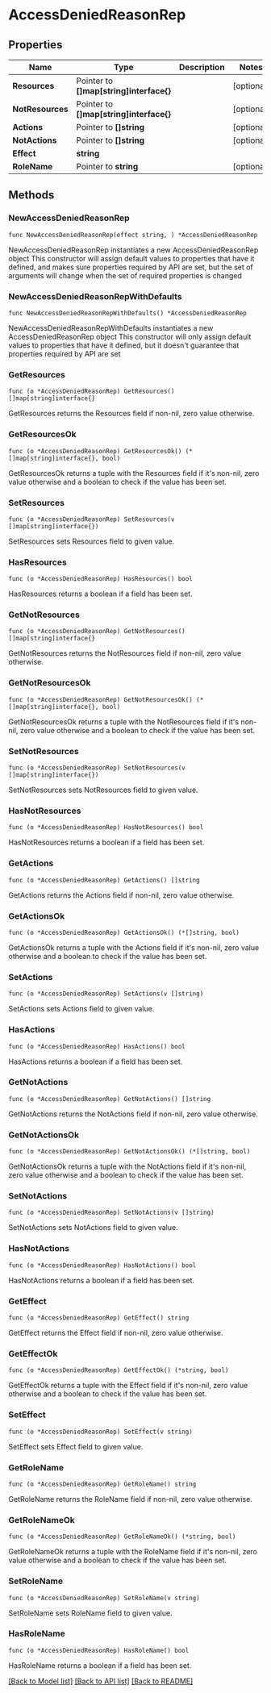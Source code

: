 # AccessDeniedReasonRep

## Properties

Name | Type | Description | Notes
------------ | ------------- | ------------- | -------------
**Resources** | Pointer to **[]map[string]interface{}** |  | [optional] 
**NotResources** | Pointer to **[]map[string]interface{}** |  | [optional] 
**Actions** | Pointer to **[]string** |  | [optional] 
**NotActions** | Pointer to **[]string** |  | [optional] 
**Effect** | **string** |  | 
**RoleName** | Pointer to **string** |  | [optional] 

## Methods

### NewAccessDeniedReasonRep

`func NewAccessDeniedReasonRep(effect string, ) *AccessDeniedReasonRep`

NewAccessDeniedReasonRep instantiates a new AccessDeniedReasonRep object
This constructor will assign default values to properties that have it defined,
and makes sure properties required by API are set, but the set of arguments
will change when the set of required properties is changed

### NewAccessDeniedReasonRepWithDefaults

`func NewAccessDeniedReasonRepWithDefaults() *AccessDeniedReasonRep`

NewAccessDeniedReasonRepWithDefaults instantiates a new AccessDeniedReasonRep object
This constructor will only assign default values to properties that have it defined,
but it doesn't guarantee that properties required by API are set

### GetResources

`func (o *AccessDeniedReasonRep) GetResources() []map[string]interface{}`

GetResources returns the Resources field if non-nil, zero value otherwise.

### GetResourcesOk

`func (o *AccessDeniedReasonRep) GetResourcesOk() (*[]map[string]interface{}, bool)`

GetResourcesOk returns a tuple with the Resources field if it's non-nil, zero value otherwise
and a boolean to check if the value has been set.

### SetResources

`func (o *AccessDeniedReasonRep) SetResources(v []map[string]interface{})`

SetResources sets Resources field to given value.

### HasResources

`func (o *AccessDeniedReasonRep) HasResources() bool`

HasResources returns a boolean if a field has been set.

### GetNotResources

`func (o *AccessDeniedReasonRep) GetNotResources() []map[string]interface{}`

GetNotResources returns the NotResources field if non-nil, zero value otherwise.

### GetNotResourcesOk

`func (o *AccessDeniedReasonRep) GetNotResourcesOk() (*[]map[string]interface{}, bool)`

GetNotResourcesOk returns a tuple with the NotResources field if it's non-nil, zero value otherwise
and a boolean to check if the value has been set.

### SetNotResources

`func (o *AccessDeniedReasonRep) SetNotResources(v []map[string]interface{})`

SetNotResources sets NotResources field to given value.

### HasNotResources

`func (o *AccessDeniedReasonRep) HasNotResources() bool`

HasNotResources returns a boolean if a field has been set.

### GetActions

`func (o *AccessDeniedReasonRep) GetActions() []string`

GetActions returns the Actions field if non-nil, zero value otherwise.

### GetActionsOk

`func (o *AccessDeniedReasonRep) GetActionsOk() (*[]string, bool)`

GetActionsOk returns a tuple with the Actions field if it's non-nil, zero value otherwise
and a boolean to check if the value has been set.

### SetActions

`func (o *AccessDeniedReasonRep) SetActions(v []string)`

SetActions sets Actions field to given value.

### HasActions

`func (o *AccessDeniedReasonRep) HasActions() bool`

HasActions returns a boolean if a field has been set.

### GetNotActions

`func (o *AccessDeniedReasonRep) GetNotActions() []string`

GetNotActions returns the NotActions field if non-nil, zero value otherwise.

### GetNotActionsOk

`func (o *AccessDeniedReasonRep) GetNotActionsOk() (*[]string, bool)`

GetNotActionsOk returns a tuple with the NotActions field if it's non-nil, zero value otherwise
and a boolean to check if the value has been set.

### SetNotActions

`func (o *AccessDeniedReasonRep) SetNotActions(v []string)`

SetNotActions sets NotActions field to given value.

### HasNotActions

`func (o *AccessDeniedReasonRep) HasNotActions() bool`

HasNotActions returns a boolean if a field has been set.

### GetEffect

`func (o *AccessDeniedReasonRep) GetEffect() string`

GetEffect returns the Effect field if non-nil, zero value otherwise.

### GetEffectOk

`func (o *AccessDeniedReasonRep) GetEffectOk() (*string, bool)`

GetEffectOk returns a tuple with the Effect field if it's non-nil, zero value otherwise
and a boolean to check if the value has been set.

### SetEffect

`func (o *AccessDeniedReasonRep) SetEffect(v string)`

SetEffect sets Effect field to given value.


### GetRoleName

`func (o *AccessDeniedReasonRep) GetRoleName() string`

GetRoleName returns the RoleName field if non-nil, zero value otherwise.

### GetRoleNameOk

`func (o *AccessDeniedReasonRep) GetRoleNameOk() (*string, bool)`

GetRoleNameOk returns a tuple with the RoleName field if it's non-nil, zero value otherwise
and a boolean to check if the value has been set.

### SetRoleName

`func (o *AccessDeniedReasonRep) SetRoleName(v string)`

SetRoleName sets RoleName field to given value.

### HasRoleName

`func (o *AccessDeniedReasonRep) HasRoleName() bool`

HasRoleName returns a boolean if a field has been set.


[[Back to Model list]](../README.md#documentation-for-models) [[Back to API list]](../README.md#documentation-for-api-endpoints) [[Back to README]](../README.md)


